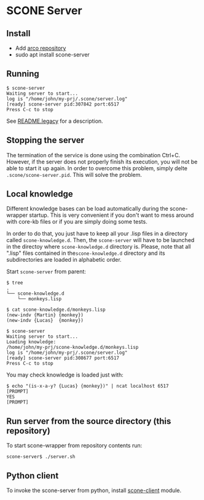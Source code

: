 # SCONE Server #

## Install

 
* Add [arco repository](https://uclm-arco.github.io/debian/)
* sudo apt install scone-server

## Running

    $ scone-server 
    Waiting server to start...
    log is "/home/john/my-prj/.scone/server.log"
    [ready] scone-server pid:307842 port:6517
    Press C-c to stop


See [README.legacy](https://github.com/UCLM-ARCO/scone-server/blob/master/README.legacy) for a description.


## Stopping the server

The termination of the service is done using the combination Ctrl+C. However, if the server does not properly finish its execution, you will not be able to start it up again. In order to overcome this problem, simply delte `.scone/scone-server.pid`. This will solve the problem.

## Local knowledge

Different knowledge bases can be load automatically during the scone-wrapper startup. This is very convenient if you don't want to mess around with core-kb files or if you are simply doing some tests.

In order to do that, you just have to keep all your .lisp files in a directory called `scone-knowledge.d`. Then, the `scone-server` will have to be launched in the directoy where `scone-knowledge.d` directory is. Please, note that all ".lisp" files contained in the`scone-knowledge.d` directory and its subdirectories are loaded in alphabetic order.

Start `scone-server` from parent:

    $ tree
    .
    └── scone-knowledge.d
        └── monkeys.lisp

    $ cat scone-knowledge.d/monkeys.lisp
    (new-indv {Martin} {monkey})
    (new-indv {Lucas}  {monkey})

    $ scone-server
    Waiting server to start...
    Loading knowledge:
    /home/john/my-prj/scone-knowledge.d/monkeys.lisp
    log is "/home/john/my-prj/.scone/server.log"
    [ready] scone-server pid:308677 port:6517
    Press C-c to stop

You may check knowledge is loaded just with:

    $ echo "(is-x-a-y? {Lucas} {monkey})" | ncat localhost 6517
    [PROMPT]
    YES
    [PROMPT]
  
  
## Run server from the source directory (this repository)

To start scone-wrapper from repository contents run:

    scone-server$ ./server.sh


## Python client

To invoke the scone-server from python, install [scone-client](https://github.com/UCLM-ARCO/scone-client) module.

